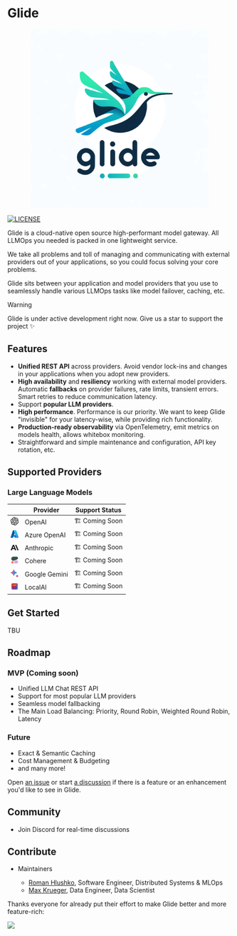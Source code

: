 # Glide
<div align="center">
    <img src="docs/images/glide.png" width="400px" alt="Glide GH Header" />
</div>

[![LICENSE](https://img.shields.io/github/license/modelgateway/glide.svg?style=flat-square&color=%2362d0c6)](https://github.com/modelgateway/glide/blob/main/LICENSE)

Glide is a cloud-native open source high-performant model gateway. All LLMOps you needed is packed in one lightweight service.

We take all problems and toll of managing and communicating with external providers out of your applications,
so you could focus solving your core problems.

Glide sits between your application and model providers that you use to seamlessly handle various LLMOps tasks like
model failover, caching, etc. 

> [!Warning]
> Glide is under active development right now. Give us a star to support the project ✨

## Features

- **Unified REST API** across providers. Avoid vendor lock-ins and changes in your applications when you adopt new providers.
- **High availability** and **resiliency** working with external model providers. Automatic **fallbacks** on provider failures, rate limits, transient errors. Smart retries to reduce communication latency.
- Support **popular LLM providers**.
- **High performance**. Performance is our priority. We want to keep Glide "invisible" for your latency-wise, while providing rich functionality.
- **Production-ready observability** via OpenTelemetry, emit metrics on models health, allows whitebox monitoring.
- Straightforward and simple maintenance and configuration, API key rotation, etc.

## Supported Providers

### Large Language Models

|                                                     | Provider      | Support Status  |
|-----------------------------------------------------|---------------|-----------------|
| <img src="docs/images/openai.svg" width="18" />     | OpenAI        | 🏗️ Coming Soon |
| <img src="docs/images/azure.svg" width="18" />      | Azure OpenAI  | 🏗️ Coming Soon |
| <img src="docs/images/anthropic.svg" width="18" />  | Anthropic     | 🏗️ Coming Soon |
| <img src="docs/images/cohere.png" width="18" />     | Cohere        | 🏗️ Coming Soon |
| <img src="docs/images/bard.svg" width="18" />       | Google Gemini | 🏗️ Coming Soon |
| <img src="docs/images/localai.webp" width="18" />   | LocalAI       | 🏗️ Coming Soon |


## Get Started

TBU

## Roadmap

### MVP (Coming soon)

- Unified LLM Chat REST API
- Support for most popular LLM providers
- Seamless model fallbacking
- The Main Load Balancing: Priority, Round Robin, Weighted Round Robin, Latency

### Future

- Exact & Semantic Caching
- Cost Management & Budgeting
- and many more!

Open [an issue](https://github.com/modelgateway/glide/issues) or start [a discussion](https://github.com/modelgateway/glide/discussions) 
if there is a feature or an enhancement you'd like to see in Glide.

## Community

- Join Discord for real-time discussions

## Contribute

- Maintainers
    
    - [Roman Hlushko](https://github.com/roma-glushko), Software Engineer, Distributed Systems & MLOps
    - [Max Krueger](https://github.com/mkrueger12), Data Engineer, Data Scientist

Thanks everyone for already put their effort to make Glide better and more feature-rich: 

<a href="https://github.com/modelgateway/glide/graphs/contributors">
  <img src="https://contributors-img.web.app/image?repo=modelgateway/glide" />
</a>

